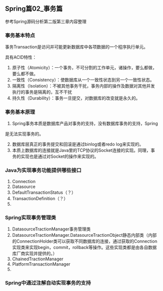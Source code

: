 ## Spring篇02_事务篇

参考Spring源码分析第二版第三章内容整理

### 事务基本特点

事务Transaction是访问并可能更新数据库中各项数据的一个程序执行单元。

具有ACID特性：

1. 原子性（Atomicity）：一个事务，不可分割的工作单元，诸操作，要么都做，要么都不做。
2. 一致性（Consistency）：使数据库从一个一致性状态到另一个一致性状态。
3. 隔离性（Isolation）：不被其他事务干扰，事务内部的操作及数据对其他并发执行的事务是隔离的，互不干扰
4. 持久性（Durability）：事务一旦提交，对数据库的改变就是永久的。

### 事务基本原理

1. Spring事务本质是数据库产品对事务的支持，没有数据库事务的支持，Spring

是无法实现事务的。

2. 数据库层真正的事务提交和回滚是通过binlog或者redo log来实现的。
3. 本质上数据库的连接就是Java里的TCP协议的Socket连接的实现。同理，事务的实现也是通过对Socket的操作来实现的。



### Java为实现事务功能提供哪些接口

1. Connection
2. Datasource
3. DefaultTransactionStatus（？）
4. TransactionDefinition（？）
5. 

### Spring实现事务管理类

1. DatasourceTractionManager事务管理类
2. DatasourceTractionManager.DatasourceTractionObject静态内部类（内部的ConnectionHolder类可以获取不同数据库的连接，通过获取的Connection实现类来实现begin，commit，rollback等操作。这些实现类都是由各自数据库厂商实现并提供的。）
3. ChainedTractionManager
4. PlatformTransactionManager
5. 

### Spring中通过注解自动实现事务的支持











